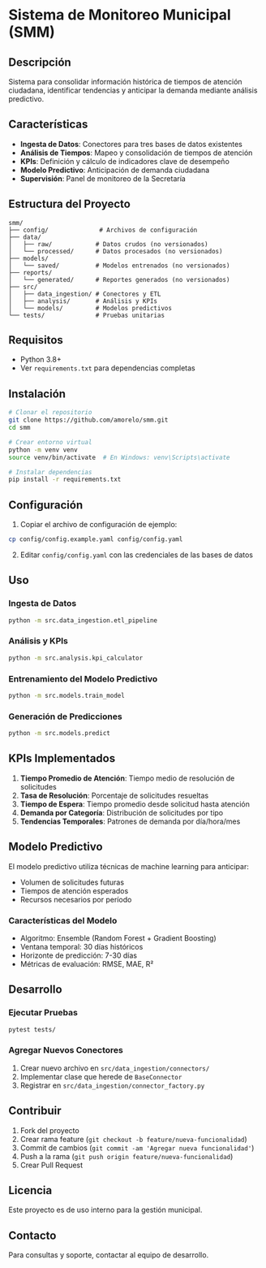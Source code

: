 # Sistema de Monitoreo Municipal (SMM)

## Descripción

Sistema para consolidar información histórica de tiempos de atención ciudadana, identificar tendencias y anticipar la demanda mediante análisis predictivo.

## Características

- **Ingesta de Datos**: Conectores para tres bases de datos existentes
- **Análisis de Tiempos**: Mapeo y consolidación de tiempos de atención
- **KPIs**: Definición y cálculo de indicadores clave de desempeño
- **Modelo Predictivo**: Anticipación de demanda ciudadana
- **Supervisión**: Panel de monitoreo de la Secretaría

## Estructura del Proyecto

```
smm/
├── config/              # Archivos de configuración
├── data/
│   ├── raw/            # Datos crudos (no versionados)
│   └── processed/      # Datos procesados (no versionados)
├── models/
│   └── saved/          # Modelos entrenados (no versionados)
├── reports/
│   └── generated/      # Reportes generados (no versionados)
├── src/
│   ├── data_ingestion/ # Conectores y ETL
│   ├── analysis/       # Análisis y KPIs
│   └── models/         # Modelos predictivos
└── tests/              # Pruebas unitarias
```

## Requisitos

- Python 3.8+
- Ver `requirements.txt` para dependencias completas

## Instalación

```bash
# Clonar el repositorio
git clone https://github.com/amorelo/smm.git
cd smm

# Crear entorno virtual
python -m venv venv
source venv/bin/activate  # En Windows: venv\Scripts\activate

# Instalar dependencias
pip install -r requirements.txt
```

## Configuración

1. Copiar el archivo de configuración de ejemplo:
```bash
cp config/config.example.yaml config/config.yaml
```

2. Editar `config/config.yaml` con las credenciales de las bases de datos

## Uso

### Ingesta de Datos

```bash
python -m src.data_ingestion.etl_pipeline
```

### Análisis y KPIs

```bash
python -m src.analysis.kpi_calculator
```

### Entrenamiento del Modelo Predictivo

```bash
python -m src.models.train_model
```

### Generación de Predicciones

```bash
python -m src.models.predict
```

## KPIs Implementados

1. **Tiempo Promedio de Atención**: Tiempo medio de resolución de solicitudes
2. **Tasa de Resolución**: Porcentaje de solicitudes resueltas
3. **Tiempo de Espera**: Tiempo promedio desde solicitud hasta atención
4. **Demanda por Categoría**: Distribución de solicitudes por tipo
5. **Tendencias Temporales**: Patrones de demanda por día/hora/mes

## Modelo Predictivo

El modelo predictivo utiliza técnicas de machine learning para anticipar:
- Volumen de solicitudes futuras
- Tiempos de atención esperados
- Recursos necesarios por período

### Características del Modelo

- Algoritmo: Ensemble (Random Forest + Gradient Boosting)
- Ventana temporal: 30 días históricos
- Horizonte de predicción: 7-30 días
- Métricas de evaluación: RMSE, MAE, R²

## Desarrollo

### Ejecutar Pruebas

```bash
pytest tests/
```

### Agregar Nuevos Conectores

1. Crear nuevo archivo en `src/data_ingestion/connectors/`
2. Implementar clase que herede de `BaseConnector`
3. Registrar en `src/data_ingestion/connector_factory.py`

## Contribuir

1. Fork del proyecto
2. Crear rama feature (`git checkout -b feature/nueva-funcionalidad`)
3. Commit de cambios (`git commit -am 'Agregar nueva funcionalidad'`)
4. Push a la rama (`git push origin feature/nueva-funcionalidad`)
5. Crear Pull Request

## Licencia

Este proyecto es de uso interno para la gestión municipal.

## Contacto

Para consultas y soporte, contactar al equipo de desarrollo.
